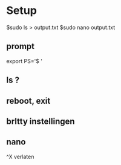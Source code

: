 # Setup

$sudo ls > output.txt
$sudo nano output.txt

## prompt
export PS='$ '

## ls ?

## reboot, exit

## brltty instellingen

## nano
^X verlaten
